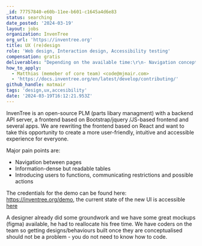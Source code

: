 ```yaml
---
_id: 77757840-e60b-11ee-b601-c1645a4d6e83
status: searching
date_posted: '2024-03-19'
layout: jobs
organization: InvenTree
org_url: 'https://inventree.org'
title: UX (re)design
role: 'Web design, Interaction design, Accessibility testing'
compensation: gratis
deliverables: "Depending on the available time:\r\n- Navigation concept (textual concept or code)\r\n- Review of new table component/behaviour (textual)\r\n- Feedback on overall design (textual)\r\n- Creation of design guideline document or storybook (textual or storybook)\r\n- Accessibility test report, recommendations and maybe selection of benchmark that could be followed"
how_to_apply:
  - Matthias (memeber of core team) <code@mjmair.com>
  - 'https://docs.inventree.org/en/latest/develop/contributing/'
github_handle: matmair
tags: 'design,ux,accesibility'
date: '2024-03-19T16:12:21.953Z'
---
```

InvenTree is an open-source PLM (parts libary managment) with a backend API server, a frontend based on Bootstrap/jquery /JS-based frontend and several apps.
We are rewriting the frontend based on React and want to take this opportunity to create a more user-friendly, intuitive and accessible experience for everyone.

Major pain points are:
- Navigation between pages
- Information-dense but readable tables
- Introducing users to functions, communicating restrictions and possible actions

The credentials for the demo can be found here: https://inventree.org/demo, the current state of the new UI is accessible [here](https://demo.inventree.org/platform/)

A designer already did some groundwork and we have some great mockups (figma) available, he had to reallocate his free time. We have coders on the team so getting designs/behaviours built once they are conceptualised should not be a problem - you do not need to know how to code.
